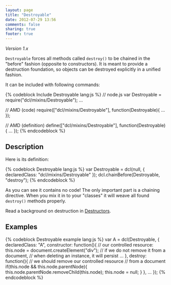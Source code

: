 ```yaml
---
layout: page
title: "Destroyable"
date: 2012-07-29 13:56
comments: false
sharing: true
footer: true
---
```


*Version 1.x*

`Destroyable` forces all methods called `destroy()` to be chained in
the "before" fashion (opposite to constructors). It is meant to provide
a destruction foundation, so objects can be destroyed explicitly in
a unified fashion.

It can be included with following commands:

{% codeblock Include Destroyable lang:js %}
// node.js
var Destroyable = require("dcl/mixins/Destroyable");
...

// AMD (code)
require(["dcl/mixins/Destroyable"], function(Destroyable){
  ...
});

// AMD (definition)
define(["dcl/mixins/Destroyable"], function(Destroyable){
  ...
});
{% endcodeblock %}

## Description

Here is its definition:

{% codeblock Destroyable lang:js %}
var Destroyable = dcl(null, {
  declaredClass: "dcl/mixins/Destroyable"
});
dcl.chainBefore(Destroyable, "destroy");
{% endcodeblock %}

As you can see it contains no code! The only important part is a chaining directive.
When you mix it in to your "classes" it will weave all found `destroy()` methods
properly.

Read a background on destruction in [Destructors](/1.x/docs/general/destructors/).

## Examples

{% codeblock Destroyable example lang:js %}
var A = dcl(Destroyable, {
  declaredClass: "A",
  constructor: function(){
    // our controlled resource:
    this.node = document.createElement("div");
    // if we do not remove it from a document,
    // when deleting an instance, it will persist
    ...
  },
  destroy: function(){
    // we should remove our controlled resource
    // from a document
  	if(this.node && this.node.parentNode){
      this.node.parentNode.removeChild(this.node);
      this.node = null;
    }
  },
  ...
});
{% endcodeblock %}
